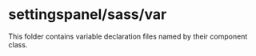 # settingspanel/sass/var

This folder contains variable declaration files named by their component class.
